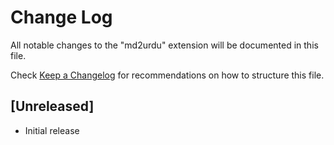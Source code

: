 # Change Log

All notable changes to the "md2urdu" extension will be documented in this file.

Check [Keep a Changelog](http://keepachangelog.com/) for recommendations on how to structure this file.

## [Unreleased]

- Initial release
